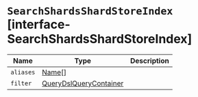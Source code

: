 # `SearchShardsShardStoreIndex` [interface-SearchShardsShardStoreIndex]

| Name | Type | Description |
| - | - | - |
| `aliases` | [Name](./Name.md)[] | &nbsp; |
| `filter` | [QueryDslQueryContainer](./QueryDslQueryContainer.md) | &nbsp; |
